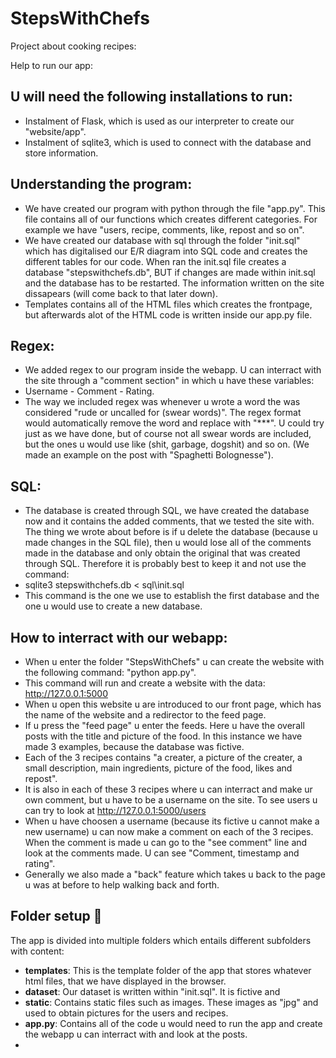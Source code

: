 # StepsWithChefs
Project about cooking recipes:

Help to run our app:

## U will need the following installations to run:
- Instalment of Flask, which is used as our interpreter to create our "website/app". 
- Instalment of sqlite3, which is used to connect with the database and store information.

## Understanding the program:
- We have created our program with python through the file "app.py". This file contains all of our functions which creates different categories. For example we have "users, recipe, comments, like, repost and so on".
- We have created our database with sql through the folder "init.sql" which has digitalised our E/R diagram into SQL code and creates the different tables for our code. When ran the init.sql file creates a database "stepswithchefs.db", BUT if changes are made within init.sql and the database has to be restarted. The information written on the site dissapears (will come back to that later down).
- Templates contains all of the HTML files which creates the frontpage, but afterwards alot of the HTML code is written inside our app.py file. 

## Regex:
- We added regex to our program inside the webapp. U can interract with the site through a "comment section" in which u have these variables:
- Username - Comment - Rating.
- The way we included regex was whenever u wrote a word the was considered "rude or uncalled for (swear words)". The regex format would automatically remove the word and replace with "***". U could try just as we have done, but of course not all swear words are included, but the ones u would use like (shit, garbage, dogshit) and so on. (We made an example on the post with "Spaghetti Bolognesse").

## SQL:
- The database is created through SQL, we have created the database now and it contains the added comments, that we tested the site with. The thing we wrote about before is if u delete the database (because u made changes in the SQL file), then u would lose all of the comments made in the database and only obtain the original that was created through SQL. Therefore it is probably best to keep it and not use the command:
- sqlite3 stepswithchefs.db < sql\init.sql
- This command is the one we use to establish the first database and the one u would use to create a new database.

## How to interract with our webapp:
- When u enter the folder "StepsWithChefs" u can create the website with the following command: "python app.py".
- This command will run and create a website with the data: http://127.0.0.1:5000 
- When u open this website u are introduced to our front page, which has the name of the website and a redirector to the feed page.
- If u press the "feed page" u enter the feeds. Here u have the overall posts with the title and picture of the food. In this instance we have made 3 examples, because the database was fictive.
- Each of the 3 recipes contains "a creater, a picture of the creater, a small description, main ingredients, picture of the food, likes and repost".
- It is also in each of these 3 recipes where u can interract and make ur own comment, but u have to be a username on the site. To see users u can try to look at http://127.0.0.1:5000/users 
- When u have choosen a username (because its fictive u cannot make a new username) u can now make a comment on each of the 3 recipes. When the comment is made u can go to the "see comment" line and look at the comments made. U can see "Comment, timestamp and rating".
- Generally we also made a "back" feature which takes u back to the page u was at before to help walking back and forth. 

## Folder setup 📁

The app is divided into multiple folders which entails different subfolders with content:
- __templates__: This is the template folder of the app that stores whatever html files, that we have displayed in the browser.
- __dataset__: Our dataset is written within "init.sql". It is fictive and
- __static__: Contains static files such as images. These images as "jpg" and used to obtain pictures for the users and recipes.
- __app.py__: Contains all of the code u would need to run the app and create the webapp u can interract with and look at the posts.
- 
